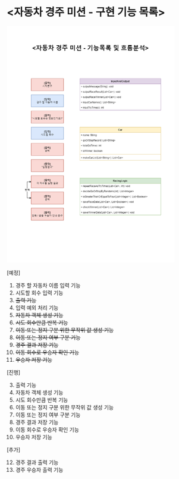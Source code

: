<h1>&lt;자동차 경주 미션 - 구현 기능 목록&gt;</h1>

<img src="./자동차 경주 미션 - 기능목록 및 흐름분석.png" width="450px">

[예정]

1. 경주 할 자동차 이름 입력 기능
2. 시도할 회수 입력 기능
3. ~~출력 기능~~
4. 입력 예외 처리 기능
5. ~~자동차 객체 생성 기능~~
6. ~~시도 회수만큼 반복 기능~~
7. ~~이동 또는 정지 구분 위한 무작위 값 생성 기능~~
8. ~~이동 또는 정지 여부 구분 기능~~
9. ~~경주 결과 저장 기능~~
10. ~~이동 회수로 우승자 확인 기능~~
11. ~~우승자 저장 기능~~

[진행]

3. 출력 기능
5. 자동차 객체 생성 기능
6. 시도 회수만큼 반복 기능
7. 이동 또는 정지 구분 위한 무작위 값 생성 기능
8. 이동 또는 정지 여부 구분 기능
9. 경주 결과 저장 기능
10. 이동 회수로 우승자 확인 기능
11. 우승자 저장 기능

[추가]

12. 경주 결과 출력 기능
13. 경주 우승자 출력 기능